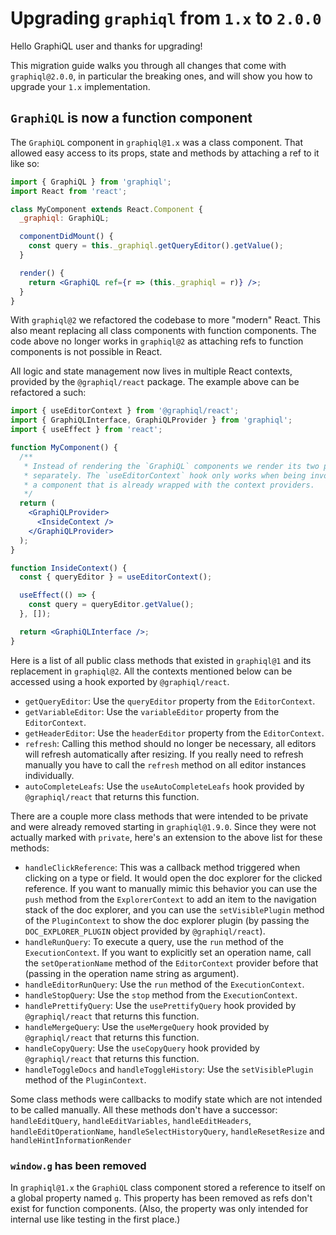 # Upgrading `graphiql` from `1.x` to `2.0.0`

Hello GraphiQL user and thanks for upgrading!

This migration guide walks you through all changes that come with `graphiql@2.0.0`, in particular the breaking ones, and will show you how to upgrade your `1.x` implementation.

## `GraphiQL` is now a function component

The `GraphiQL` component in `graphiql@1.x` was a class component. That allowed easy access to its props, state and methods by attaching a ref to it like so:

```jsx
import { GraphiQL } from 'graphiql';
import React from 'react';

class MyComponent extends React.Component {
  _graphiql: GraphiQL;

  componentDidMount() {
    const query = this._graphiql.getQueryEditor().getValue();
  }

  render() {
    return <GraphiQL ref={r => (this._graphiql = r)} />;
  }
}
```

With `graphiql@2` we refactored the codebase to more "modern" React. This also meant replacing all class components with function components. The code above no longer works in `graphiql@2` as attaching refs to function components is not possible in React.

All logic and state management now lives in multiple React contexts, provided by the `@graphiql/react` package. The example above can be refactored a such:

```jsx
import { useEditorContext } from '@graphiql/react';
import { GraphiQLInterface, GraphiQLProvider } from 'graphiql';
import { useEffect } from 'react';

function MyComponent() {
  /**
   * Instead of rendering the `GraphiQL` components we render its two parts
   * separately. The `useEditorContext` hook only works when being invoked in
   * a component that is already wrapped with the context providers.
   */
  return (
    <GraphiQLProvider>
      <InsideContext />
    </GraphiQLProvider>
  );
}

function InsideContext() {
  const { queryEditor } = useEditorContext();

  useEffect(() => {
    const query = queryEditor.getValue();
  }, []);

  return <GraphiQLInterface />;
}
```

Here is a list of all public class methods that existed in `graphiql@1` and its replacement in `graphiql@2`. All the contexts mentioned below can be accessed using a hook exported by `@graphiql/react`.

- `getQueryEditor`: Use the `queryEditor` property from the `EditorContext`.
- `getVariableEditor`: Use the `variableEditor` property from the `EditorContext`.
- `getHeaderEditor`: Use the `headerEditor` property from the `EditorContext`.
- `refresh`: Calling this method should no longer be necessary, all editors will refresh automatically after resizing. If you really need to refresh manually you have to call the `refresh` method on all editor instances individually.
- `autoCompleteLeafs`: Use the `useAutoCompleteLeafs` hook provided by `@graphiql/react` that returns this function.

There are a couple more class methods that were intended to be private and were already removed starting in `graphiql@1.9.0`. Since they were not actually marked with `private`, here's an extension to the above list for these methods:

- `handleClickReference`: This was a callback method triggered when clicking on a type or field. It would open the doc explorer for the clicked reference. If you want to manually mimic this behavior you can use the `push` method from the `ExplorerContext` to add an item to the navigation stack of the doc explorer, and you can use the `setVisiblePlugin` method of the `PluginContext` to show the doc explorer plugin (by passing the `DOC_EXPLORER_PLUGIN` object provided by `@graphiql/react`).
- `handleRunQuery`: To execute a query, use the `run` method of the `ExecutionContext`. If you want to explicitly set an operation name, call the `setOperationName` method of the `EditorContext` provider before that (passing in the operation name string as argument).
- `handleEditorRunQuery`: Use the `run` method of the `ExecutionContext`.
- `handleStopQuery`: Use the `stop` method from the `ExecutionContext`.
- `handlePrettifyQuery`: Use the `usePrettifyQuery` hook provided by `@graphiql/react` that returns this function.
- `handleMergeQuery`: Use the `useMergeQuery` hook provided by `@graphiql/react` that returns this function.
- `handleCopyQuery`: Use the `useCopyQuery` hook provided by `@graphiql/react` that returns this function.
- `handleToggleDocs` and `handleToggleHistory`: Use the `setVisiblePlugin` method of the `PluginContext`.

Some class methods were callbacks to modify state which are not intended to be called manually. All these methods don't have a successor: `handleEditQuery`, `handleEditVariables`, `handleEditHeaders`, `handleEditOperationName`, `handleSelectHistoryQuery`, `handleResetResize` and `handleHintInformationRender`

### `window.g` has been removed

In `graphiql@1.x` the `GraphiQL` class component stored a reference to itself on a global property named `g`. This property has been removed as refs don't exist for function components. (Also, the property was only intended for internal use like testing in the first place.)
